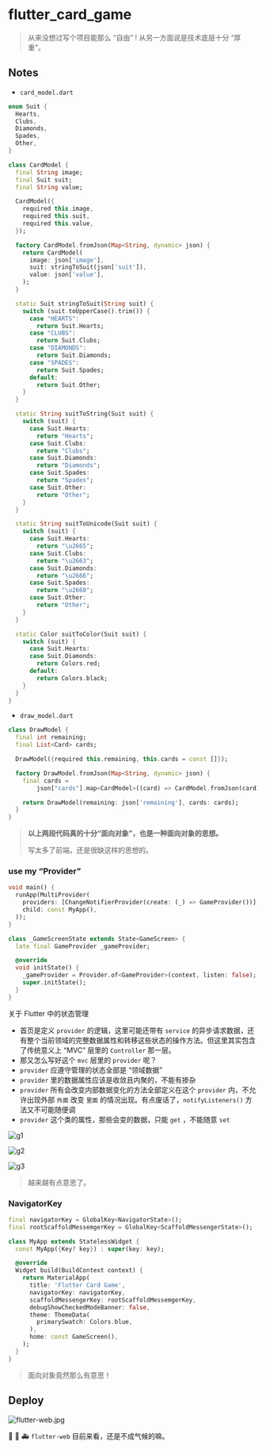 # flutter_card_game

> 从来没想过写个项目能那么 “自由” ! 从另一方面说是技术底层十分 “厚重”。

## Notes

- `card_model.dart`

```dart
enum Suit {
  Hearts,
  Clubs,
  Diamonds,
  Spades,
  Other,
}

class CardModel {
  final String image;
  final Suit suit;
  final String value;

  CardModel({
    required this.image,
    required this.suit,
    required this.value,
  });

  factory CardModel.fromJson(Map<String, dynamic> json) {
    return CardModel(
      image: json['image'],
      suit: stringToSuit(json['suit']),
      value: json['value'],
    );
  }

  static Suit stringToSuit(String suit) {
    switch (suit.toUpperCase().trim()) {
      case "HEARTS":
        return Suit.Hearts;
      case "CLUBS":
        return Suit.Clubs;
      case "DIAMONDS":
        return Suit.Diamonds;
      case "SPADES":
        return Suit.Spades;
      default:
        return Suit.Other;
    }
  }

  static String suitToString(Suit suit) {
    switch (suit) {
      case Suit.Hearts:
        return "Hearts";
      case Suit.Clubs:
        return "Clubs";
      case Suit.Diamonds:
        return "Diamonds";
      case Suit.Spades:
        return "Spades";
      case Suit.Other:
        return "Other";
    }
  }

  static String suitToUnicode(Suit suit) {
    switch (suit) {
      case Suit.Hearts:
        return "\u2665";
      case Suit.Clubs:
        return "\u2663";
      case Suit.Diamonds:
        return "\u2666";
      case Suit.Spades:
        return "\u2660";
      case Suit.Other:
        return "Other";
    }
  }

  static Color suitToColor(Suit suit) {
    switch (suit) {
      case Suit.Hearts:
      case Suit.Diamonds:
        return Colors.red;
      default:
        return Colors.black;
    }
  }
}
```

- `draw_model.dart`

```dart
class DrawModel {
  final int remaining;
  final List<Card> cards;

  DrawModel({required this.remaining, this.cards = const []});

  factory DrawModel.fromJson(Map<String, dynamic> json) {
    final cards =
        json["cards"].map<CardModel>((card) => CardModel.fromJson(card)).toList();

    return DrawModel(remaining: json['remaining'], cards: cards);
  }
}
```

> **以上两段代码真的十分“面向对象”，也是一种面向对象的思想。**
>
> 写太多了前端，还是很缺这样的思想的。

### use my “Provider”

```dart
void main() {
  runApp(MultiProvider(
    providers: [ChangeNotifierProvider(create: (_) => GameProvider())],
    child: const MyApp(),
  ));
}
```

```dart
class _GameScreenState extends State<GameScreen> {
  late final GameProvider _gameProvider;

  @override
  void initState() {
    _gameProvider = Provider.of<GameProvider>(context, listen: false);
    super.initState();
  }
}
```

关于 Flutter 中的状态管理

- 首页是定义 `provider` 的逻辑，这里可能还带有 `service` 的异步请求数据，还有整个当前领域的完整数据属性和转移这些状态的操作方法。但这里其实包含了传统意义上 “MVC” 层里的 `Controller` 那一层。
- 那又怎么写好这个 `mvc` 层里的 `provider` 呢？
- `provider` 应遵守管理的状态全部是 “领域数据”
- `provider` 里的数据属性应该是收敛且内聚的，不能有掺杂
- `provider` 所有会改变内部数据变化的方法全部定义在这个 `provider` 内，不允许出现外部 `外面` 改变 `里面` 的情况出现。有点废话了，`notifyListeners()` 方法又不可能随便调
- `provider` 这个类的属性，那些会变的数据，只能 `get` ，不能随意 `set`

![g1](assets/deck1.gif)

![g2](assets/deck2.gif)

![g3](assets/deck3.gif)

> 越来越有点意思了。

### NavigatorKey

```dart
final navigatorKey = GlobalKey<NavigatorState>();
final rootScaffoldMessemgerKey = GlobalKey<ScaffoldMessengerState>();

class MyApp extends StatelessWidget {
  const MyApp({Key? key}) : super(key: key);

  @override
  Widget build(BuildContext context) {
    return MaterialApp(
      title: 'Flutter Card Game',
      navigatorKey: navigatorKey,
      scaffoldMessengerKey: rootScaffoldMessemgerKey,
      debugShowCheckedModeBanner: false,
      theme: ThemeData(
        primarySwatch: Colors.blue,
      ),
      home: const GameScreen(),
    );
  }
}
```

> 面向对象竟然那么有意思！

## Deploy

![flutter-web.jpg](assets/flutter-web.jpg)

🚨 🚒 🚑 `flutter-web` 目前来看，还是不成气候的嘛。
